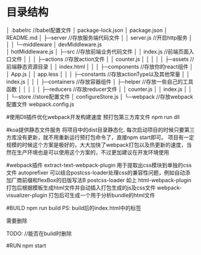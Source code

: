 # 目录结构
│  .babelrc                       //babel配置文件
│  package-lock.json
│  package.json
│  README.md
│
├─server                          //存放服务端代码文件
│  │  server.js                   //开启http服务
│  │
│  └─middleware
│          devMiddleware.js       
│          hotMiddleware.js
│
├─src                             //存放前端业务代码文件
│  │  index.js                    //前端页面入口文件
│  │
│  ├─actions                     //存放action文件
│  │      counter.js
│  │
│  │
│  ├─assets                      //前端静态资源目录
│  │      index.html
│  │
│  ├─components                  //存放你的react组件
│  │      App.js
│  │      app.less
│  │
│  ├─constants                   //存放actionType以及其他常量
│  │      index.js
│  │
│  ├─containers                  //存放容器组件
│  ├─helper                      //存放一些自己的工具函数
│  │
│  │
│  ├─reducers                    //存放reducer文件
│  │      counter.js
│  │      index.js
│  │
│  └─store                      //store配置文件
│          configureStore.js
│
└─webpack                        //存放webpack配置文件
        webpack.config.js


#使用Dll插件优化webpack开发构建速度
预打包第三方库文件
npm run dll

#koa提供静态文件服务
将项目中的dist目录静态化.
每次启动项目的时候只要第三方库没有更新，就不用重新运行预打包命令了，直接npm start即可。
项目有一定规模的时候这个方案是极好的，大大加快了webpack打包以及热更新的速度，当然在生产环境也是可以使用这个方案的，不过更加建议在开发环境使用

#webpack插件
extract-text-webpack-plugin 用于提取出css模块到单独的css文件
autoprefixer 可以结合postcss-loader处理css的兼容性问题，例如自动添加厂商前缀和flexBox的旧版写法B
postcss-loader 如上
html-webpack-plugin 打包后根据模板生成html文件并自动插入打包生成的js及css文件
webpack-visualizer-plugin 打包后可生成一个用于分析bundle的html文件


#BUILD
npm run build
PS:
build后的index.html中的标签
<script src="/vendor.dll.js"></script>
<script src="/bundle.js"></script>
需要删除


TODO:
//能否在build时删除


#RUN
npm start
